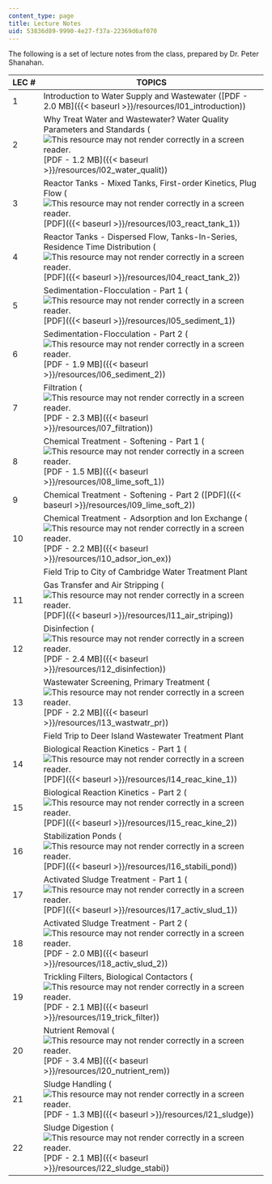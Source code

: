 ```yaml
---
content_type: page
title: Lecture Notes
uid: 53836d89-9990-4e27-f37a-22369d6af070
---
```


The following is a set of lecture notes from the class, prepared by Dr. Peter Shanahan.

| LEC # | TOPICS |
| --- | --- |
| 1 | Introduction to Water Supply and Wastewater ([PDF - 2.0 MB]({{< baseurl >}}/resources/l01_introduction)) |
| 2 | Why Treat Water and Wastewater? Water Quality Parameters and Standards (![This resource may not render correctly in a screen reader.](/images/inacessible.gif)[PDF - 1.2 MB]({{< baseurl >}}/resources/l02_water_qualit)) |
| 3 | Reactor Tanks - Mixed Tanks, First-order Kinetics, Plug Flow (![This resource may not render correctly in a screen reader.](/images/inacessible.gif)[PDF]({{< baseurl >}}/resources/l03_react_tank_1)) |
| 4 | Reactor Tanks - Dispersed Flow, Tanks-In-Series, Residence Time Distribution (![This resource may not render correctly in a screen reader.](/images/inacessible.gif)[PDF]({{< baseurl >}}/resources/l04_react_tank_2)) |
| 5 | Sedimentation-Flocculation - Part 1 (![This resource may not render correctly in a screen reader.](/images/inacessible.gif)[PDF]({{< baseurl >}}/resources/l05_sediment_1)) |
| 6 | Sedimentation-Flocculation - Part 2 (![This resource may not render correctly in a screen reader.](/images/inacessible.gif)[PDF - 1.9 MB]({{< baseurl >}}/resources/l06_sediment_2)) |
| 7 | Filtration (![This resource may not render correctly in a screen reader.](/images/inacessible.gif)[PDF - 2.3 MB]({{< baseurl >}}/resources/l07_filtration)) |
| 8 | Chemical Treatment - Softening - Part 1 (![This resource may not render correctly in a screen reader.](/images/inacessible.gif)[PDF - 1.5 MB]({{< baseurl >}}/resources/l08_lime_soft_1)) |
| 9 | Chemical Treatment - Softening - Part 2 ([PDF]({{< baseurl >}}/resources/l09_lime_soft_2)) |
| 10 | Chemical Treatment - Adsorption and Ion Exchange (![This resource may not render correctly in a screen reader.](/images/inacessible.gif)[PDF - 2.2 MB]({{< baseurl >}}/resources/l10_adsor_ion_ex)) |
| &nbsp; | Field Trip to City of Cambridge Water Treatment Plant |
| 11 | Gas Transfer and Air Stripping (![This resource may not render correctly in a screen reader.](/images/inacessible.gif)[PDF]({{< baseurl >}}/resources/l11_air_striping)) |
| 12 | Disinfection (![This resource may not render correctly in a screen reader.](/images/inacessible.gif)[PDF - 2.4 MB]({{< baseurl >}}/resources/l12_disinfection)) |
| 13 | Wastewater Screening, Primary Treatment (![This resource may not render correctly in a screen reader.](/images/inacessible.gif)[PDF - 2.2 MB]({{< baseurl >}}/resources/l13_wastwatr_pr)) |
| &nbsp; | Field Trip to Deer Island Wastewater Treatment Plant |
| 14 | Biological Reaction Kinetics - Part 1 (![This resource may not render correctly in a screen reader.](/images/inacessible.gif)[PDF]({{< baseurl >}}/resources/l14_reac_kine_1)) |
| 15 | Biological Reaction Kinetics - Part 2 (![This resource may not render correctly in a screen reader.](/images/inacessible.gif)[PDF]({{< baseurl >}}/resources/l15_reac_kine_2)) |
| 16 | Stabilization Ponds (![This resource may not render correctly in a screen reader.](/images/inacessible.gif)[PDF]({{< baseurl >}}/resources/l16_stabili_pond)) |
| 17 | Activated Sludge Treatment - Part 1 (![This resource may not render correctly in a screen reader.](/images/inacessible.gif)[PDF]({{< baseurl >}}/resources/l17_activ_slud_1)) |
| 18 | Activated Sludge Treatment - Part 2 (![This resource may not render correctly in a screen reader.](/images/inacessible.gif)[PDF - 2.0 MB]({{< baseurl >}}/resources/l18_activ_slud_2)) |
| 19 | Trickling Filters, Biological Contactors (![This resource may not render correctly in a screen reader.](/images/inacessible.gif)[PDF - 2.1 MB]({{< baseurl >}}/resources/l19_trick_filter)) |
| 20 | Nutrient Removal (![This resource may not render correctly in a screen reader.](/images/inacessible.gif)[PDF - 3.4 MB]({{< baseurl >}}/resources/l20_nutrient_rem)) |
| 21 | Sludge Handling (![This resource may not render correctly in a screen reader.](/images/inacessible.gif)[PDF - 1.3 MB]({{< baseurl >}}/resources/l21_sludge)) |
| 22 | Sludge Digestion (![This resource may not render correctly in a screen reader.](/images/inacessible.gif)[PDF - 2.1 MB]({{< baseurl >}}/resources/l22_sludge_stabi))